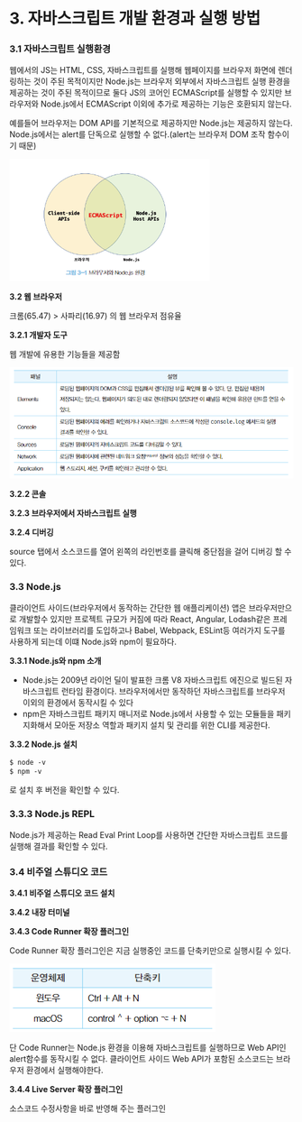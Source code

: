 # 3. 자바스크립트 개발 환경과 실행 방법

### 3.1 자바스크립트 실행환경

웹에서의 JS는 HTML, CSS, 자바스크립트를 실행해 웹페이지를 브라우저 화면에 렌더링하는 것이 주된 목적이지만 Node.js는 브라우저 외부에서 자바스크립트 실행 환경을 제공하는 것이 주된 목적이므로 둘다 JS의 코어인 ECMAScript를 실행할 수 있지만 브라우저와 Node.js에서 ECMAScript 이외에 추가로 제공하는 기능은 호환되지 않는다.

예를들어  브라우저는 DOM API를 기본적으로 제공하지만 Node.js는 제공하지 않는다. Node.js에서는 alert를 단독으로 실행할 수 없다.(alert는 브라우저 DOM 조작 함수이기 때문)

![Untitled](assets/3-1.png)

**3.2 웹 브라우저**

크롬(65.47) > 사파리(16.97) 의 웹 브라우저 점유율

**3.2.1 개발자 도구**

웹 개발에 유용한 기능들을 제공함

![Untitled](assets/3-2.png)

**3.2.2 콘솔**

**3.2.3 브라우저에서 자바스크립트 실행**

**3.2.4 디버깅**

source 탭에서 소스코드를 열어 왼쪽의 라인번호를 클릭해 중단점을 걸어 디버깅 할 수 있다.

### 3.3 Node.js

클라이언트 사이드(브라우저에서 동작하는 간단한 웹 애플리케이션) 앱은 브라우저만으로 개발할수 있지만 프로젝트 규모가 커짐에 따라 React, Angular, Lodash같은 프레임워크 또는 라이브러리를 도입하고나 Babel, Webpack, ESLint등 여러가지 도구를 사용하게 되는데 이떄 Node.js와 npm이 필요하다.

**3.3.1 Node.js와 npm 소개**

- Node.js는 2009년 라이언 딜이 발표한 크롬 V8 자바스크립트 에진으로 빌드된 자바스크립트 런타임 환경이다. 브라우저에서만 동작하던 자바스크립트를 브라우저 이외의 환경에서 동작시킬 수 있다
- npm은 자바스크립트 패키지 매니저로 Node.js에서 사용할 수 있는 모듈들을 패키지화해서 모아둔 저장소 역할과 패키지 설치 및 관리를 위한 CLI를 제공한다.

**3.3.2 Node.js 설치**

```html
$ node -v
$ npm -v
```

로 설치 후 버전을 확인할 수 있다.

### 3.3.3 Node.js REPL

Node.js가 제공하는 Read Eval Print Loop를 사용하면 간단한 자바스크립트 코드를 실행해 결과를 확인할 수 있다.

### 3.4 비주얼 스튜디오 코드

**3.4.1 비주얼 스튜디오 코드 설치**

**3.4.2 내장 터미널**

**3.4.3 Code Runner 확장 플러그인**

Code Runner 확장 플러그인은 지금 실행중인 코드를 단축키만으로 실행시킬 수 있다.

![Untitled](assets/3-3.png)

단 Code Runner는 Node.js 환경을 이용해 자바스크립트를 실행하므로 Web API인 alert함수를 동작시킬 수 없다. 클라이언트 사이드 Web API가 포함된 소스코드는 브라우저 환경에서 실행해야한다.

**3.4.4 Live Server 확장 플러그인**

소스코드 수정사항을 바로 반영해 주는 플러그인